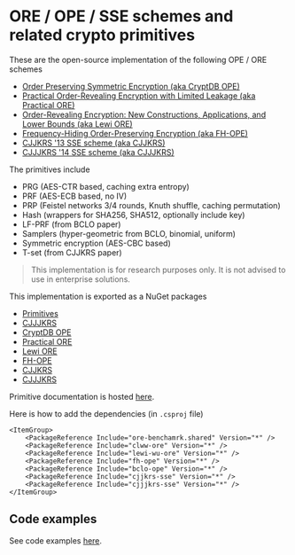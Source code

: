 # ORE / OPE / SSE schemes and related crypto primitives

These are the open-source implementation of the following OPE / ORE schemes

- [Order Preserving Symmetric Encryption (aka CryptDB OPE)](https://eprint.iacr.org/2012/624.pdf)
- [Practical Order-Revealing Encryption with Limited Leakage (aka Practical ORE)](https://eprint.iacr.org/2015/1125.pdf)
- [Order-Revealing Encryption: New Constructions, Applications, and Lower Bounds (aka Lewi ORE)](https://eprint.iacr.org/2016/612.pdf)
- [Frequency-Hiding Order-Preserving Encryption (aka FH-OPE)](http://www.fkerschbaum.org/ccs15.pdf)
- [CJJKRS '13 SSE scheme (aka CJJKRS)](https://eprint.iacr.org/2013/169.pdf)
- [CJJJKRS '14 SSE scheme (aka CJJJKRS)](https://eprint.iacr.org/2014/853.pdf)

The primitives include

- PRG (AES-CTR based, caching extra entropy)
- PRF (AES-ECB based, no IV)
- PRP (Feistel networks 3/4 rounds, Knuth shuffle, caching permutation)
- Hash (wrappers for SHA256, SHA512, optionally include key)
- LF-PRF (from BCLO paper)
- Samplers (hyper-geometric from BCLO, binomial, uniform)
- Symmetric encryption (AES-CBC based)
- T-set (from CJJKRS paper)

> This implementation is for research purposes only.
> It is not advised to use in enterprise solutions.

This implementation is exported as a NuGet packages

- [Primitives](https://www.nuget.org/packages/ore-benchamrk.shared/)
- [CJJJKRS](https://www.nuget.org/packages/cjjjkrs-sse/)
- [CryptDB OPE](https://www.nuget.org/packages/bclo-ope/)
- [Practical ORE](https://www.nuget.org/packages/clww-ore/)
- [Lewi ORE](https://www.nuget.org/packages/lewi-wu-ore/)
- [FH-OPE](https://www.nuget.org/packages/fh-ope/)
- [CJJKRS](https://www.nuget.org/packages/cjjkrs-sse/)
- [CJJJKRS](https://www.nuget.org/packages/cjjjkrs-sse/)

Primitive documentation is hosted [here](https://ore.dbogatov.org/documentation/).

Here is how to add the dependencies (in `.csproj` file)

	<ItemGroup>
		<PackageReference Include="ore-benchamrk.shared" Version="*" />
		<PackageReference Include="clww-ore" Version="*" />
		<PackageReference Include="lewi-wu-ore" Version="*" />
		<PackageReference Include="fh-ope" Version="*" />
		<PackageReference Include="bclo-ope" Version="*" />
		<PackageReference Include="cjjkrs-sse" Version="*" />
		<PackageReference Include="cjjjkrs-sse" Version="*" />
	</ItemGroup>

## Code examples

See code examples [here]().
